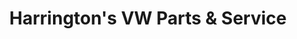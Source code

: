 ---
title: "Harrington's VW Parts & Service"
url: /halifax/harringtons-vw-parts-und-service/
shop: Autowerkstatt
---
